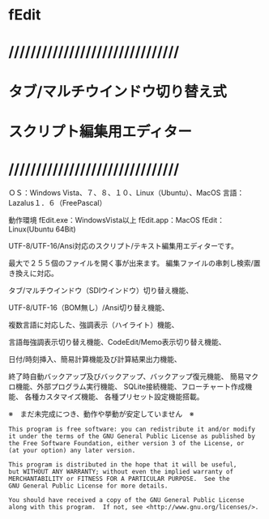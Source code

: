 ﻿fEdit
===============================
///////////////////////////////
===============================
タブ/マルチウインドウ切り替え式
===============================
スクリプト編集用エディター
===============================
///////////////////////////////
===============================

ＯＳ：Windows Vista、７、８、１０、Linux（Ubuntu）、MacOS
言語：Lazalus１．６（FreePascal）

動作環境
fEdit.exe：WindowsVista以上
fEdit.app：MacOS
fEdit：Linux(Ubuntu 64Bit)


UTF-8/UTF-16/Ansi対応のスクリプト/テキスト編集用エディターです。

最大で２５５個のファイルを開く事が出来ます。
編集ファイルの串刺し検索/置き換えに対応。

タブ/マルチウインドウ（SDIウインドウ）切り替え機能、

UTF-8/UTF-16（BOM無し）/Ansi切り替え機能、

複数言語に対応した、強調表示（ハイライト）機能、

言語毎強調表示切り替え機能、CodeEdit/Memo表示切り替え機能、

日付/時刻挿入、簡易計算機能及び計算結果出力機能、

終了時自動バックアップ及びバックアップ、バックアップ復元機能、
簡易マクロ機能、外部プログラム実行機能、
SQLite接続機能、フローチャート作成機能、
各種カスタマイズ機能、
各種プリセット設定機能搭載。

※　まだ未完成につき、動作や挙動が安定していません　※




    This program is free software: you can redistribute it and/or modify
    it under the terms of the GNU General Public License as published by
    the Free Software Foundation, either version 3 of the License, or
    (at your option) any later version.

    This program is distributed in the hope that it will be useful,
    but WITHOUT ANY WARRANTY; without even the implied warranty of
    MERCHANTABILITY or FITNESS FOR A PARTICULAR PURPOSE.  See the
    GNU General Public License for more details.

    You should have received a copy of the GNU General Public License
    along with this program.  If not, see <http://www.gnu.org/licenses/>.



